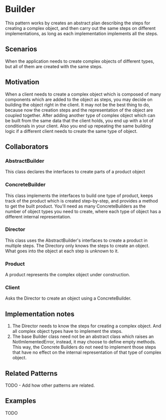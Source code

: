 Builder
=======
This pattern works by creates an abstract plan describing the steps for creating a complex object,
and then carry out the same steps on different implementations, as long as each implementation
implements all the steps.

## Scenarios
When the application needs to create complex objects of different types, but all of them are
created with the same steps.

## Motivation
When a client needs to create a complex object which is composed of many components
which are added to the object as steps, you may decide on building the
object right in the client. It may not be the best thing to do, because now
the creation steps and the representation of the object are coupled together.
After adding another type of complex object which can be built from the same data that
the client holds, you end up with a lot of conditionals in your client. Also you end
up repeating the same building logic if a different client needs to create the same type of object.

## Collaborators
### AbstractBuilder
This class declares the interfaces to create parts of a product object

### ConcreteBuilder
This class implements the interfaces to build one type of product, keeps track of the
product which is created step-by-step, and provides a method to get the built product.
You'll need as many ConcreteBuilders as the number of object types you need to create,
where each type of object has a different internal representation.

### Director
This class uses the AbstractBuilder's interfaces to create a product in multiple steps.
The Directory only knows the steps to create an object. What goes into the object at each
step is unknown to it.

### Product
A product represents the complex object under construction.

### Client
Asks the Director to create an object using a ConcreteBuilder.


## Implementation notes
1. The Director needs to know the steps for creating a complex object. And all complex object types
have to implement the steps.
2. The base Builder class need not be an abstract class which raises an NotImlementedError, instead,
it may choose to define empty methods. This way, the Concrete Builders do not need to implement those
steps that have no effect on the internal representation of that type of complex object.

## Related Patterns
TODO - Add how other patterns are related.

## Examples
TODO
